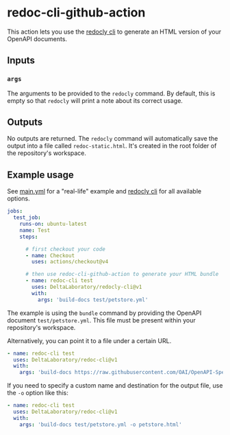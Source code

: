 # redoc-cli-github-action

This action lets you use the [redocly cli](https://github.com/Redocly/redocly-cli) to generate an HTML version of your OpenAPI documents.

## Inputs

### `args`

The arguments to be provided to the `redocly` command.
By default, this is empty so that `redocly` will print a note about its correct usage.

## Outputs

No outputs are returned.
The `redocly` command will automatically save the output into a file called `redoc-static.html`.
It's created in the root folder of the repository's workspace.

## Example usage

See [main.yml](.github/workflows/main.yml) for a "real-life" example and [redocly cli](https://github.com/Redocly/redocly-cli) for all available options.

```yaml
jobs:
  test_job:
    runs-on: ubuntu-latest
    name: Test
    steps:

      # first checkout your code
      - name: Checkout
        uses: actions/checkout@v4

      # then use redoc-cli-github-action to generate your HTML bundle
      - name: redoc-cli test
        uses: DeltaLaboratory/redocly-cli@v1
        with:
          args: 'build-docs test/petstore.yml'
```

The example is using the `bundle` command by providing the OpenAPI document `test/petstore.yml`.
This file must be present within your repository's workspace.

Alternatively, you can point it to a file under a certain URL.

```yaml
- name: redoc-cli test
  uses: DeltaLaboratory/redoc-cli@v1
  with:
    args: 'build-docs https://raw.githubusercontent.com/OAI/OpenAPI-Specification/master/examples/v3.0/petstore.yaml'
```

If you need to specify a custom name and destination for the output file, use the `-o` option like this:

```yaml
- name: redoc-cli test
  uses: DeltaLaboratory/redoc-cli@v1
  with:
    args: 'build-docs test/petstore.yml -o petstore.html'
```
